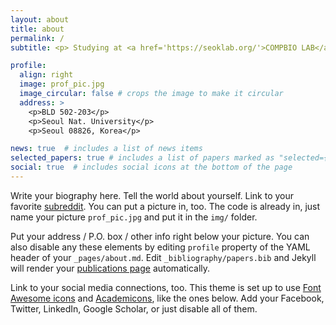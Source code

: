 ```yaml
---
layout: about
title: about
permalink: /
subtitle: <p> Studying at <a href='https://seoklab.org/'>COMPBIO LAB</a> | EMAIL: j2ho@snu.ac.kr </p>

profile:
  align: right
  image: prof_pic.jpg
  image_circular: false # crops the image to make it circular
  address: >
    <p>BLD 502-203</p>
    <p>Seoul Nat. University</p>
    <p>Seoul 08826, Korea</p>

news: true  # includes a list of news items
selected_papers: true # includes a list of papers marked as "selected={true}"
social: true  # includes social icons at the bottom of the page
---
```


Write your biography here. Tell the world about yourself. Link to your favorite [subreddit](http://reddit.com). You can put a picture in, too. The code is already in, just name your picture `prof_pic.jpg` and put it in the `img/` folder.

Put your address / P.O. box / other info right below your picture. You can also disable any these elements by editing `profile` property of the YAML header of your `_pages/about.md`. Edit `_bibliography/papers.bib` and Jekyll will render your [publications page](/al-folio/publications/) automatically.

Link to your social media connections, too. This theme is set up to use [Font Awesome icons](http://fortawesome.github.io/Font-Awesome/) and [Academicons](https://jpswalsh.github.io/academicons/), like the ones below. Add your Facebook, Twitter, LinkedIn, Google Scholar, or just disable all of them.
